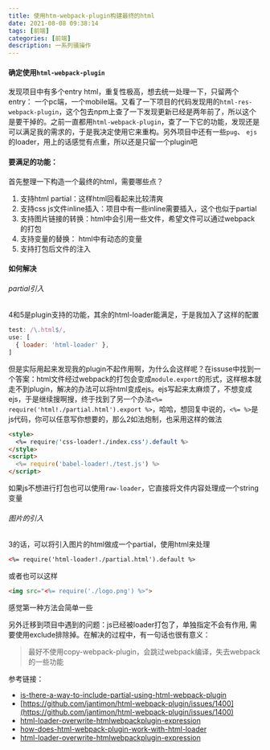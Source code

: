```yaml
---
title: 使用htm-webpack-plugin构建最终的html
date: 2021-08-08 09:38:14
tags: [前端]
categories: [前端]
description: 一系列骚操作
---
```


#### 确定使用`html-webpack-plugin`
发现项目中有多个entry html，重复性极高，想去统一处理一下，只留两个entry： 一个pc端，一个mobile端。又看了一下项目的代码发现用的`html-res-webpack-plugin`，这个包去npm上查了一下发现更新已经是两年前了，所以这个是要干掉的。之前一直都用`html-webpack-plugin`，查了一下它的功能，发现还是可以满足我的需求的，于是我决定使用它来重构。另外项目中还有一些`pug`、 `ejs`的loader，用上的话感觉有点重，所以还是只留一个plugin吧


#### 要满足的功能：
首先整理一下构造一个最终的html，需要哪些点？
1. 支持html partial：这样html回看起来比较清爽
2. 支持css js文件inline插入：项目中有一些inline需要插入，这个也似于partial
3. 支持图片链接的转换：html中会引用一些文件，希望文件可以通过webpack的打包
4. 支持变量的替换： html中有动态的变量
5. 支持打包后文件的注入

#### 如何解决
###### partial引入
4和5是plugin支持的功能，其余的html-loader能满足，于是我加入了这样的配置
```js
test: /\.html$/,
use: [
  { loader: 'html-loader' },
]
```

但是实际用起来发现我的plugin不起作用啊，为什么会这样呢？在issuse中找到一个答案：html文件经过webpack的打包会变成`module.export`的形式，这样根本就走不到plugin，解决的办法可以将html变成ejs。ejs写起来太麻烦了，不想变成ejs，于是继续搜啊搜，终于找到了另一个办法`<%= require('html!./partial.html').export %>`，哈哈，想回复中说的，`<%= %>`是js代码，你可以任意写你想要的，那么2如法炮制，也采用这样的做法

```html
<style>
  <%= require('css-loader!./index.css').default %>
</style>
<script>
  <%= require('babel-loader!./test.js') %>
</script>
```

如果js不想进行打包也可以使用`raw-loader`，它直接将文件内容处理成一个string变量

###### 图片的引入
3的话，可以将引入图片的html做成一个partial，使用html来处理
```html
<%= require('html-loader!./partial.html').default %>
```
或者也可以这样
```html
<img src="<%= require('./logo.png') %>">
```
感觉第一种方法会简单一些

另外迁移到项目中遇到的问题：js已经被loader打包了，单独指定不会有作用, 需要使用exclude排除掉。在解决的过程中，有一句话也很有意义：

>最好不使用copy-webpack-plugin，会跳过webpack编译，失去webpack的一些功能


参考链接：
* [is-there-a-way-to-include-partial-using-html-webpack-plugin](https://stackoverflow.com/questions/42193689/is-there-a-way-to-include-partial-using-html-webpack-plugin)
* [https://github.com/jantimon/html-webpack-plugin/issues/1400](https://github.com/jantimon/html-webpack-plugin/issues/1400)
* [html-loader-overwrite-htmlwebpackplugin-expression](https://stackoverflow.com/questions/54488237/html-loader-overwrite-htmlwebpackplugin-expression)
* [how-does-html-webpack-plugin-work-with-html-loader](https://stackoverflow.com/questions/47996190/how-does-html-webpack-plugin-work-with-html-loader)
* [html-loader-overwrite-htmlwebpackplugin-expression](https://stackoverflow.com/questions/54488237/html-loader-overwrite-htmlwebpackplugin-expression)

